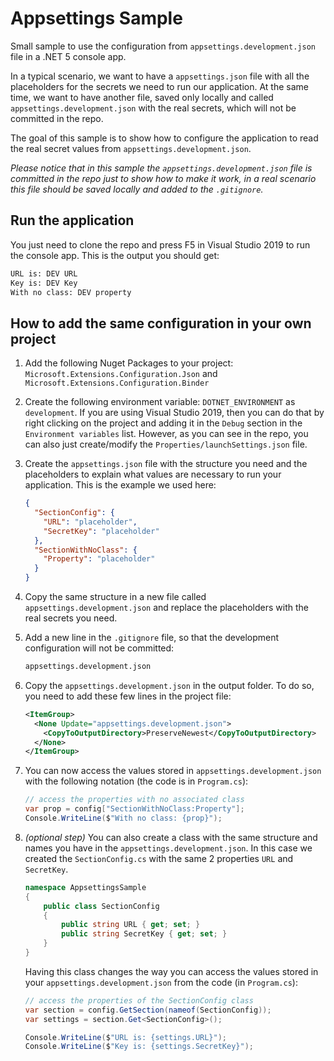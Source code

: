 # Appsettings Sample

Small sample to use the configuration from `appsettings.development.json` file in a .NET 5 console app.

In a typical scenario, we want to have a `appsettings.json` file with all the placeholders for the secrets we need to run our application. At the same time, we want to have another file, saved only locally and called `appsettings.development.json` with the real secrets, which will not be committed in the repo.

The goal of this sample is to show how to configure the application to read the real secret values from `appsettings.development.json`.

*Please notice that in this sample the `appsettings.development.json` file is committed in the repo just to show how to make it work, in a real scenario this file should be saved locally and added to the `.gitignore`.*

## Run the application

You just need to clone the repo and press F5 in Visual Studio 2019 to run the console app. This is the output you should get:

```bash
URL is: DEV URL
Key is: DEV Key
With no class: DEV property
```

## How to add the same configuration in your own project

1. Add the following Nuget Packages to your project: `Microsoft.Extensions.Configuration.Json` and `Microsoft.Extensions.Configuration.Binder`
2. Create the following environment variable: `DOTNET_ENVIRONMENT` as `development`. If you are using Visual Studio 2019, then you can do that by right clicking on the project and adding it in the `Debug` section in the `Environment variables` list. However, as you can see in the repo, you can also just create/modify the `Properties/launchSettings.json` file.
3. Create the `appsettings.json` file with the structure you need and the placeholders to explain what values are necessary to run your application. This is the example we used here:

    ```json
    {
      "SectionConfig": {
        "URL": "placeholder",
        "SecretKey": "placeholder"
      },
      "SectionWithNoClass": {
        "Property": "placeholder"
      }
    }
    ```

4. Copy the same structure in a new file called `appsettings.development.json` and replace the placeholders with the real secrets you need.
5. Add a new line in the `.gitignore` file, so that the development configuration will not be committed:

    ```bash
    appsettings.development.json
    ```

6. Copy the `appsettings.development.json` in the output folder. To do so, you need to add these few lines in the project file:

    ```xml
    <ItemGroup>
      <None Update="appsettings.development.json">
        <CopyToOutputDirectory>PreserveNewest</CopyToOutputDirectory>
      </None>
    </ItemGroup>
    ```

7. You can now access the values stored in `appsettings.development.json` with the following notation (the code is in `Program.cs`):

    ```c#
    // access the properties with no associated class
    var prop = config["SectionWithNoClass:Property"];
    Console.WriteLine($"With no class: {prop}");
    ```

8. *(optional step)* You can also create a class with the same structure and names you have in the `appsettings.development.json`. In this case we created the `SectionConfig.cs` with the same 2 properties `URL` and `SecretKey`.

    ```c#
    namespace AppsettingsSample
    {
        public class SectionConfig
        {
            public string URL { get; set; }
            public string SecretKey { get; set; }
        }
    }
    ```

    Having this class changes the way you can access the values stored in your `appsettings.development.json` from the code (in `Program.cs`):

    ```c#
    // access the properties of the SectionConfig class
    var section = config.GetSection(nameof(SectionConfig));
    var settings = section.Get<SectionConfig>();

    Console.WriteLine($"URL is: {settings.URL}");
    Console.WriteLine($"Key is: {settings.SecretKey}");
    ```

